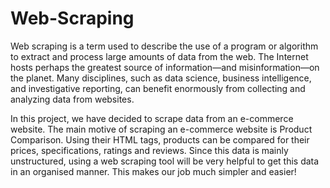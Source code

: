 # Web-Scraping

Web scraping is a term used to describe the use of a program or algorithm to extract and process large amounts of data from the web.
The Internet hosts perhaps the greatest source of information—and misinformation—on the planet. 
Many disciplines, such as data science, business intelligence, and investigative reporting, can benefit enormously from collecting and analyzing data from websites.

In this project, we have decided to scrape data from an e-commerce website. The main motive of scraping an e-commerce website is Product Comparison. Using their HTML tags, products can be compared for their prices, specifications, ratings and reviews. 
Since this data is mainly unstructured, using a web scraping tool will be very helpful to get this data in an organised manner. 
This makes our job much simpler and easier!
